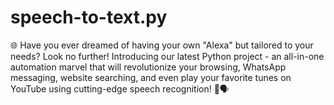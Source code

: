 # speech-to-text.py
🌐 Have you ever dreamed of having your own "Alexa" but tailored to your needs? Look no further! Introducing our latest Python project - an all-in-one automation marvel that will revolutionize your browsing, WhatsApp messaging, website searching, and even play your favorite tunes on YouTube using cutting-edge speech recognition! 🎵🗣️

